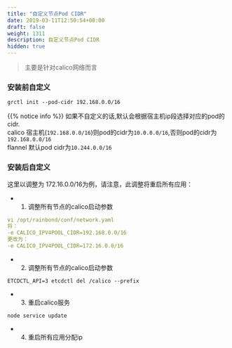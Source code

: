 ```yaml
---
title: "自定义节点Pod CIDR"
date: 2019-03-11T12:50:54+08:00
draft: false
weight: 1311
description: 自定义节点Pod CIDR
hidden: true
---
```


> 主要是针对calico网络而言

### 安装前自定义

```
grctl init --pod-cidr 192.168.0.0/16
```

{{% notice info %}}
如果不自定义的话,默认会根据宿主机ip段选择对应的pod的cidr.  
calico 宿主机(`192.168.0.0/16`)则pod的cidr为`10.0.0.0/16`,否则pod的cidr为`192.168.0.0/16`  
flannel 默认pod cidr为`10.244.0.0/16`


### 安装后自定义

这里以调整为 172.16.0.0/16为例，请注意，此调整将重启所有应用：

* 1. 调整所有节点的calico启动参数

```yaml
vi /opt/rainbond/conf/network.yaml
将：
-e CALICO_IPV4POOL_CIDR=192.168.0.0/16
更改为：
-e CALICO_IPV4POOL_CIDR=172.16.0.0/16
```

* 2. 调整所有节点的calico启动参数

```
ETCDCTL_API=3 etcdctl del /calico --prefix
```

* 3. 重启calico服务

```
node service update
```

* 4. 重启所有应用分配ip



